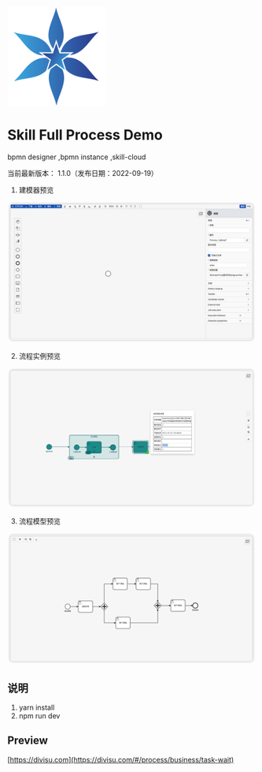 
<img src="./public/logo.png"  height="200" width="200">

Skill Full Process Demo
===============
bpmn designer ,bpmn instance ,skill-cloud

当前最新版本： 1.1.0（发布日期：2022-09-19）

1. 建模器预览

<img src="./public/demo1.png">

2. 流程实例预览

<img src="./public/demo2.png">

3. 流程模型预览

<img src="./public/demo3.png">

说明
-----------------------------------

1. yarn install
2. npm run dev

Preview
-----------------------------------
[https://divisu.com](https://divisu.com/#/process/business/task-wait)


